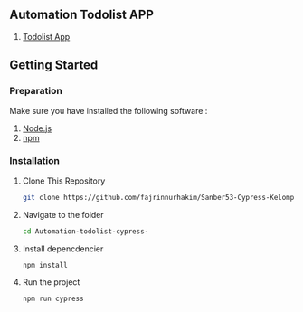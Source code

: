 ## Automation Todolist APP

1. [Todolist App](https://github.com/fajrinnurhakim/Todolist-TodoloistAPP-ExpressJS-React-TS)

## Getting Started

### Preparation

Make sure you have installed the following software :

1. [Node.js](https://nodejs.org/)
2. [npm](https://www.npmjs.com/)

### Installation

1. Clone This Repository

    ```bash
    git clone https://github.com/fajrinnurhakim/Sanber53-Cypress-Kelompok-14.git

    ```

2. Navigate to the folder

    ```bash
    cd Automation-todolist-cypress-

    ```

3. Install depencdencier

    ```bash
    npm install

    ```

4. Run the project
    ```bash
    npm run cypress
    ```
